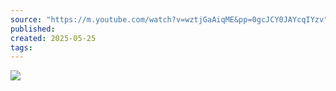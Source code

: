 ```yaml
---
source: "https://m.youtube.com/watch?v=wztjGaAiqME&pp=0gcJCY0JAYcqIYzv"
published:
created: 2025-05-25
tags:
---
```

![](https://www.youtube.com/watch?v=wztjGaAiqME)